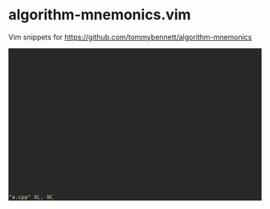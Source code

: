 # algorithm-mnemonics.vim
Vim snippets for https://github.com/tommybennett/algorithm-mnemonics

![Gif](doc/sample.gif "Sample")
